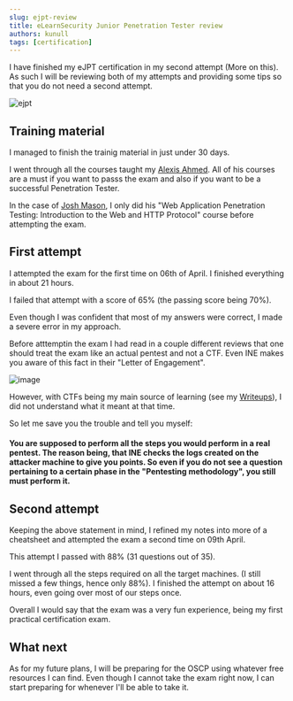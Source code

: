 ```yaml
---
slug: ejpt-review
title: eLearnSecurity Junior Penetration Tester review
authors: kunull
tags: [certification]
---
```


I have finished my eJPT certification in my second attempt (More on this).
As such I will be reviewing both of my attempts and providing some tips so that you do not need a second attempt.

<!-- truncate -->

![ejpt](https://github.com/Kunull/Blog/assets/110326359/a444c80e-1495-41b9-8fa6-c6c72bfdd45c)


## Training material
I managed to finish the trainig material in just under 30 days.

I went through all the courses taught my [Alexis Ahmed](https://www.linkedin.com/in/alexisahmed/?originalSubdomain=ke).
All of his courses are a must if you want to passs the exam and also if you want to be a successful Penetration Tester.

In the case of [Josh Mason](https://www.linkedin.com/in/joshuacmason/), I only did his "Web Application Penetration Testing: Introduction to the Web and HTTP Protocol" course before attempting the exam.


## First attempt
I attempted the exam for the first time on 06th of April. I finished everything in about 21 hours.

I failed that attempt with a score of 65% (the passing score being 70%).

Even though I was confident that most of my answers were correct, I made a severe error in my approach.

Before atttemptin the exam I had read in a couple different reviews that one should treat the exam like an actual pentest and not a CTF. Even INE makes you aware of this fact in their "Letter of Engagement".

![image](https://github.com/Kunull/Blog/assets/110326359/5e447490-fb1f-45a3-adab-bfbc1bb2c7ae)

However, with CTFs being my main source of learning (see my [Writeups](https://writeups-kunull.vercel.app/)), I did not understand what it meant at that time. 

So let me save you the trouble and tell you myself: 

#### You are supposed to perform all the steps you would perform in a real pentest. The reason being, that INE checks the logs created on the attacker machine to give you points. So even if you do not see a question pertaining to a certain phase in the "Pentesting methodology", you still must perform it.



## Second attempt
Keeping the above statement in mind, I refined my notes into more of a cheatsheet and attempted the exam a second time on 09th April.

This attempt I passed with 88% (31 questions out of 35).

I went through all the steps required on all the target machines. (I still missed a few things, hence only 88%). I finished the attempt on about 16 hours, even going over most of our steps once.

Overall I would say that the exam was a very fun experience, being my first practical certification exam.


## What next
As for my future plans, I will be preparing for the OSCP using whatever free resources I can find. Even though I cannot take the exam right now, I can start preparing for whenever I'll be able to take it.
